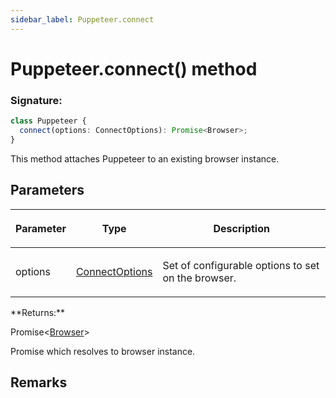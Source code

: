 ```yaml
---
sidebar_label: Puppeteer.connect
---
```


# Puppeteer.connect() method

### Signature:

```typescript
class Puppeteer {
  connect(options: ConnectOptions): Promise<Browser>;
}
```

This method attaches Puppeteer to an existing browser instance.

## Parameters

<table><thead><tr><th>

Parameter

</th><th>

Type

</th><th>

Description

</th></tr></thead>
<tbody><tr><td>

options

</td><td>

[ConnectOptions](./puppeteer.connectoptions.md)

</td><td>

Set of configurable options to set on the browser.

</td></tr>
</tbody></table>
**Returns:**

Promise&lt;[Browser](./puppeteer.browser.md)&gt;

Promise which resolves to browser instance.

## Remarks
